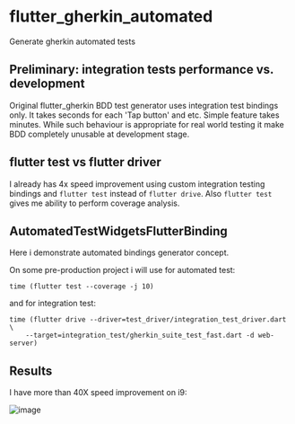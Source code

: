 # flutter_gherkin_automated
Generate gherkin automated tests

## Preliminary: integration tests performance vs. development
Original flutter_gherkin BDD test generator uses integration test bindings only.
It takes seconds for each 'Tap button' and etc. Simple feature takes minutes.
While such behaviour is appropriate for real world testing it make BDD completely unusable at development stage.

## flutter test vs flutter driver
I already has 4x speed improvement using custom integration testing bindings and `flutter test` instead of `flutter drive`.
Also `flutter test` gives me ability to perform coverage analysis.

## AutomatedTestWidgetsFlutterBinding
Here i demonstrate automated bindings generator concept.

On some pre-production project i will use for automated test:

    time (flutter test --coverage -j 10)
    
and for integration test:

    time (flutter drive --driver=test_driver/integration_test_driver.dart \
        --target=integration_test/gherkin_suite_test_fast.dart -d web-server)
    
## Results
I have more than 40X speed improvement on i9:

![image](https://user-images.githubusercontent.com/8981380/136713968-ee3a2dee-e03c-42e2-b6cb-d1b0da6ede2d.png)



